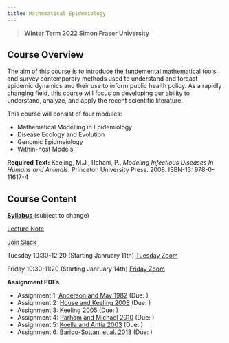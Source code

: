 ```yaml
---
title: Mathematical Epidemiology
---
```


> **Winter Term 2022 Simon Fraser University**

## Course Overview
The aim of this course is to introduce the fundemental mathematical tools and survey contemporary methods used to understand and forcast epidemic dynamics and their use to inform public health policy. As a rapidly changing field, this course will focus on developing our ability to understand, analyze, and apply the recent scientific literature.  

This course will consist of four modules:
* Mathematical Modelling in Epidemiology
* Disease Ecology and Evolution
* Genomic Epidmeiology
* Within-host Models

**Required Text:** Keeling, M.J., Rohani, P., *Modeling Infectious Diseases In Humans and Animals*. Princeton University Press. 2008. ISBN-13: 978-0-11617-4


## Course Content

[**Syllabus** ](Math496_Syllabus.pdf) (subject to change)

[Lecture Note](https://amacp.github.io/Math496/LectureNotes.html)

[Join Slack](https://join.slack.com/t/math496/shared_invite/zt-10vgjvfdx-51MzGDUCHOgMgIrrLakcFw)

Tuesday 10:30-12:20 (Starting Janruary 11th)
[Tuesday Zoom](https://sfu.zoom.us/j/67247833947?pwd=ZTU1S0YvSGgxOWJLZ1VOWXFIcFh5QT09)

Friday 10:30-11:20 (Starting Janruary 14th)
[Friday Zoom](https://sfu.zoom.us/j/66650087703?pwd=aHdRQ3NON0RZRit5YVlJUmRSU2VaZz09)

**Assignment PDFs**
* Assignment 1: [Anderson and May 1982](Anderson1982.pdf) (Due: )
* Assignment 2: [House and Keeling 2008](HouseKeeling2008.pdf) (Due: )
* Assignment 3: [Keeling 2005](Keeling2005.pdf) (Due: )
* Assignment 4: [Parham and Michael 2010](ParhamMichael2010.pdf) (Due: )
* Assignment 5: [Koella and Antia 2003](KoellaAntia2003.pdf) (Due: )
* Assignment 6: [Barido-Sottani et al. 2018](BaridoSottani2018.pdf) (Due: )
